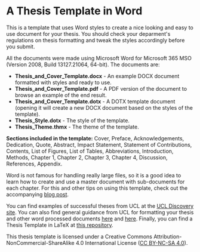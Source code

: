 # A Thesis Template in Word

This is a template that uses Word styles to create a nice looking and easy to use document for your thesis. You should check your deparment's regulations on thesis formatting and tweak the styles accordingly before you submit. 

All the documents were made using Microsoft Word for Microsoft 365 MSO (Version 2008, Build 13127.21064, 64-bit). The documents are:
* __Thesis_and_Cover_Template.docx__ - An example DOCX document formatted with styles and ready to use.
* __Thesis_and_Cover_Template.pdf__ - A PDF version of the document to browse an example of the end result.
* __Thesis_and_Cover_Template.dotx__ - A DOTX template document (opening it will create a new DOCX document based on the styles of the template).
* __Thesis_Style.dotx__ - The style of the template.
* __Thesis_Theme.thmx__ - The theme of the template.

__Sections included in the template:__ Cover, Preface, Acknowledgements, Dedication, Quote, Abstract, Impact Statement, Statement of Contributions, Contents, List of Figures, List of Tables, Abbreviations, Introduction, Methods, Chapter 1, Chapter 2, Chapter 3, Chapter 4, Discussion, References, Appendix.

Word is not famous for handling really large files, so it is a good idea to learn how to create and use a master document with sub-documents for each chapter. For this and other tips on using this template, check out the accompanying [blog post](https://oriolpavon.com/2021/02/08/thesis-template-in-word/).

You can find examples of successful theses from UCL at the [UCL Discovery site](https://discovery.ucl.ac.uk/view/theses/UCL_Thesis/). You can also find general guidance from UCL for formatting your thesis and other word processed documents [here](https://www.ucl.ac.uk/students/exams-and-assessments/research-assessments/format-bind-and-submit-your-thesis-general-guidance) and [here](https://www.ucl.ac.uk/isd/services/websites-apps/creating-accessible-content/documents). Finally, you can find a Thesis Template in LaTeX at [this repository](https://github.com/UCL/ucl-latex-thesis-templates).

This thesis template is licensed under a Creative Commons Attribution-NonCommercial-ShareAlike 4.0 International License ([CC BY-NC-SA 4.0](https://creativecommons.org/licenses/by-nc-sa/4.0/)).
